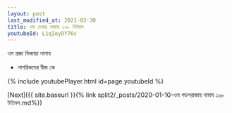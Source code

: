 ```yaml
---
layout: post
last_modified_at: 2021-03-30
title: ওম দেবায় নামায ১০৮ টাইমস
youtubeId: L1qIeyDY76c
---
```

 
 
 ওম প্রজা ভিজায়া নামায  
 
 -  নাগরিকদের বীজ কে 
 
  
 
  
 
 
 
 
 
 


{% include youtubePlayer.html id=page.youtubeId %}
 
[Next]({{ site.baseurl }}{% link  split2/_posts/2020-01-10-ওম গডগরাজায় নামায ১০৮ টাইমস.md%})
 

